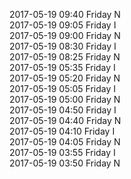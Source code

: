 2017-05-19 09:40 Friday  N  
2017-05-19 09:05 Friday  I  
2017-05-19 09:00 Friday  N  
2017-05-19 08:30 Friday  I  
2017-05-19 08:25 Friday  N  
2017-05-19 05:35 Friday  I  
2017-05-19 05:20 Friday  N  
2017-05-19 05:05 Friday  I  
2017-05-19 05:00 Friday  N  
2017-05-19 04:50 Friday  I  
2017-05-19 04:40 Friday  N  
2017-05-19 04:10 Friday  I  
2017-05-19 04:05 Friday  N  
2017-05-19 03:55 Friday  I  
2017-05-19 03:50 Friday  N  
